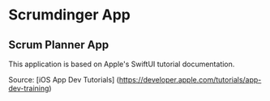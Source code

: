 # Scrumdinger App
## Scrum Planner App

This application is based on Apple's SwiftUI tutorial documentation.

Source: [iOS App Dev Tutorials] (https://developer.apple.com/tutorials/app-dev-training)
